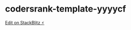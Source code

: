 # codersrank-template-yyyycf

[Edit on StackBlitz ⚡️](https://stackblitz.com/edit/codersrank-template-yyyycf)